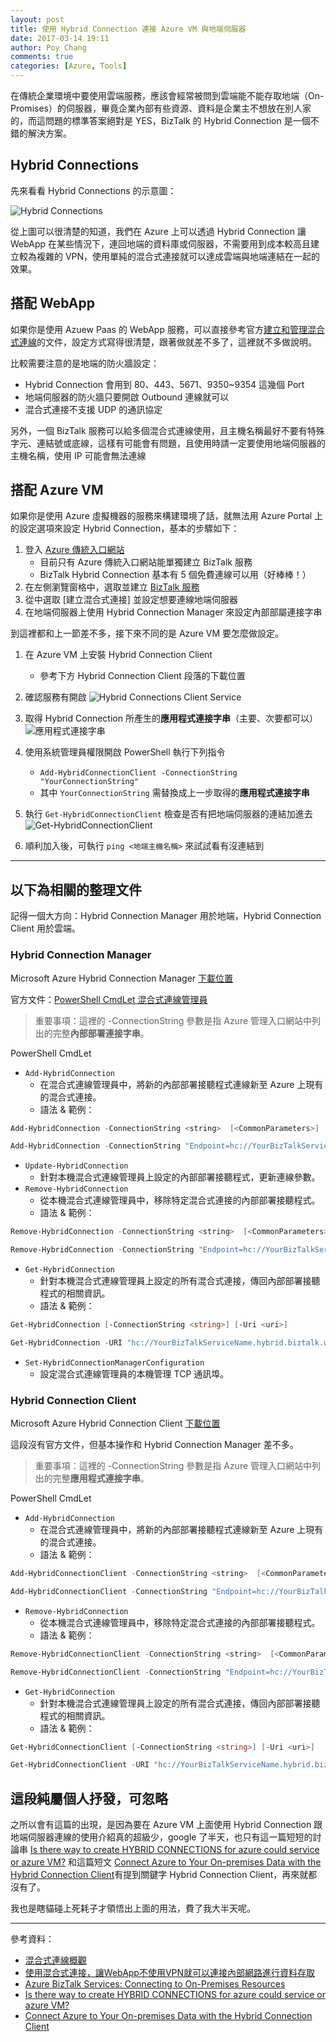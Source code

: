 ```yaml
---
layout: post
title: 使用 Hybrid Connection 連接 Azure VM 與地端伺服器
date: 2017-03-14 19:11
author: Poy Chang
comments: true
categories: [Azure, Tools]
---
```

在傳統企業環境中要使用雲端服務，應該會經常被問到雲端能不能存取地端（On-Promises）的伺服器，畢竟企業內部有些資源、資料是企業主不想放在別人家的，而這問題的標準答案絕對是 YES，BizTalk 的 Hybrid Connection 是一個不錯的解決方案。

## Hybrid Connections

先來看看 Hybrid Connections 的示意圖：

![Hybrid Connections](http://i.imgur.com/7srzaYr.png)

從上圖可以很清楚的知道，我們在 Azure 上可以透過 Hybrid Connection 讓 WebApp 在某些情況下，連回地端的資料庫或伺服器，不需要用到成本較高且建立較為複雜的 VPN，使用單純的混合式連接就可以達成雲端與地端連結在一起的效果。

## 搭配 WebApp

如果你是使用 Azuew Paas 的 WebApp 服務，可以直接參考官方[建立和管理混合式連線](https://docs.microsoft.com/zh-tw/azure/biztalk-services/integration-hybrid-connection-create-manage)的文件，設定方式寫得很清楚，跟著做就差不多了，這裡就不多做說明。

比較需要注意的是地端的防火牆設定：

* Hybrid Connection 會用到 80、443、5671、9350~9354 這幾個 Port
* 地端伺服器的防火牆只要開啟 Outbound 連線就可以
* 混合式連接不支援 UDP 的通訊協定

另外，一個 BizTalk 服務可以給多個混合式連線使用，且主機名稱最好不要有特殊字元、連結號或底線，這樣有可能會有問題，且使用時請一定要使用地端伺服器的主機名稱，使用 IP 可能會無法連線

## 搭配 Azure VM

如果你是使用 Azure 虛擬機器的服務來構建環境了話，就無法用 Azure Portal 上的設定選項來設定 Hybrid Connection，基本的步驟如下：

1. 登入 [Azure 傳統入口網站](https://manage.windowsazure.com/)
	* 目前只有 Azure 傳統入口網站能單獨建立 BizTalk 服務
	* BizTalk Hybrid Connection 基本有 5 個免費連線可以用（好棒棒！）
2. 在左側瀏覽窗格中，選取並建立 [BizTalk 服務](https://docs.microsoft.com/zh-tw/azure/biztalk-services/biztalk-provision-services)
3. 從中選取 [建立混合式連接] 並設定想要連線地端伺服器
4. 在地端伺服器上使用 Hybrid Connection Manager 來設定內部部屬連接字串

到這裡都和上一節差不多，接下來不同的是 Azure VM 要怎麼做設定。

1. 在 Azure VM 上安裝 Hybrid Connection Client
	* 參考下方 Hybrid Connection Client 段落的下載位置
2. 確認服務有開啟
![Hybrid Connections Client Service](http://i.imgur.com/e8GVG82.png)

3. 取得 Hybrid Connection 所產生的**應用程式連接字串**（主要、次要都可以）
![應用程式連接字串](http://i.imgur.com/PyCagEE.png)

4. 使用系統管理員權限開啟 PowerShell 執行下列指令
	* `Add-HybridConnectionClient -ConnectionString "YourConnectionString"`
	* 其中 `YourConnectionString` 需替換成上一步取得的**應用程式連接字串**
5. 執行 `Get-HybridConnectionClient` 檢查是否有把地端伺服器的連結加進去
![Get-HybridConnectionClient](http://i.imgur.com/71QJcyk.png)

6. 順利加入後，可執行 `ping <地端主機名稱>` 來試試看有沒連結到

----------

## 以下為相關的整理文件

記得一個大方向：Hybrid Connection Manager 用於地端，Hybrid Connection Client 用於雲端。

### Hybrid Connection Manager

Microsoft Azure Hybrid Connection Manager [下載位置](https://www.microsoft.com/en-us/download/details.aspx?id=42962)

官方文件：[PowerShell CmdLet 混合式連線管理員](https://msdn.microsoft.com/zh-tw/library/azure/dn789178.aspx)

>重要事項：這裡的 -ConnectionString 參數是指 Azure 管理入口網站中列出的完整**內部部署連接字串**。

PowerShell CmdLet

* `Add-HybridConnection`
	* 在混合式連線管理員中，將新的內部部署接聽程式連線新至 Azure 上現有的混合式連接。
	* 語法 & 範例：

```powershell
Add-HybridConnection -ConnectionString <string>  [<CommonParameters>]
```

```powershell
Add-HybridConnection -ConnectionString "Endpoint=hc://YourBizTalkServiceName.hybrid.biztalk.windows.net/YourNewHybridConnectionName;SharedAccessKeyName=defaultListener;SharedAccessKey=xxxx"
```

* `Update-HybridConnection`
	* 針對本機混合式連線管理員上設定的內部部署接聽程式，更新連線參數。
* `Remove-HybridConnection`
	* 從本機混合式連線管理員中，移除特定混合式連接的內部部署接聽程式。
	* 語法 & 範例：

```powershell
Remove-HybridConnection -ConnectionString <string>  [<CommonParameters>]
```

```powershell
Remove-HybridConnection -ConnectionString "Endpoint=hc://YourBizTalkServiceName.hybrid.biztalk.windows.net/YourHybridConnectionName;SharedAccessKeyName=defaultListener;SharedAccessKey=xxxx"
```

* `Get-HybridConnection`
	* 針對本機混合式連線管理員上設定的所有混合式連接，傳回內部部署接聽程式的相關資訊。
	* 語法 & 範例：

```powershell
Get-HybridConnection [-ConnectionString <string>] [-Uri <uri>] 
```

```powershell
Get-HybridConnection -URI "hc://YourBizTalkServiceName.hybrid.biztalk.windows.net/YourHybridConnectionName"
```

* `Set-HybridConnectionManagerConfiguration`
	* 設定混合式連線管理員的本機管理 TCP 通訊埠。

### Hybrid Connection Client

Microsoft Azure Hybrid Connection Client [下載位置](https://www.microsoft.com/en-us/download/details.aspx?id=44216)

這段沒有官方文件，但基本操作和 Hybrid Connection Manager 差不多。

>重要事項：這裡的 -ConnectionString 參數是指 Azure 管理入口網站中列出的完整**應用程式連接字串**。

PowerShell CmdLet

* `Add-HybridConnection`
	* 在混合式連線管理員中，將新的內部部署接聽程式連線新至 Azure 上現有的混合式連接。
	* 語法 & 範例：

```powershell
Add-HybridConnectionClient -ConnectionString <string>  [<CommonParameters>]
```

```powershell
Add-HybridConnectionClient -ConnectionString "Endpoint=hc://YourBizTalkServiceName.hybrid.biztalk.windows.net/YourNewHybridConnectionName;SharedAccessKeyName=defaultListener;SharedAccessKey=xxxx"
```

* `Remove-HybridConnection`
	* 從本機混合式連線管理員中，移除特定混合式連接的內部部署接聽程式。
	* 語法 & 範例：

```powershell
Remove-HybridConnectionClient -ConnectionString <string>  [<CommonParameters>]
```

```powershell
Remove-HybridConnectionClient -ConnectionString "Endpoint=hc://YourBizTalkServiceName.hybrid.biztalk.windows.net/YourHybridConnectionName;SharedAccessKeyName=defaultListener;SharedAccessKey=xxxx"
```

* `Get-HybridConnection`
	* 針對本機混合式連線管理員上設定的所有混合式連接，傳回內部部署接聽程式的相關資訊。
	* 語法 & 範例：

```powershell
Get-HybridConnectionClient [-ConnectionString <string>] [-Uri <uri>]
```

```powershell
Get-HybridConnectionClient -URI "hc://YourBizTalkServiceName.hybrid.biztalk.windows.net/YourHybridConnectionName"
```

## 這段純屬個人抒發，可忽略

之所以會有這篇的出現，是因為要在 Azure VM 上面使用 Hybrid Connection 跟地端伺服器連線的使用介紹真的超級少，google 了半天，也只有這一篇短短的討論串 [Is there way to create HYBRID CONNECTIONS for azure could service or azure VM?](http://stackoverflow.com/questions/32329361/is-there-way-to-create-hybrid-connections-for-azure-could-service-or-azure-vm) 和這篇短文 [Connect Azure to Your On-premises Data with the Hybrid Connection Client](http://windowsitpro.com/azure/connect-azure-your-premises-data-hybrid-connection-client)有提到關鍵字 Hybrid Connection Client，再來就都沒有了。

我也是瞎貓碰上死耗子才領悟出上面的用法，費了我大半天呢。

----------

參考資料：

* [混合式連線概觀](https://docs.microsoft.com/zh-tw/azure/biztalk-services/integration-hybrid-connection-overview)
* [使用混合式連接，讓WebApp不使用VPN就可以連接內部網路進行資料存取](https://dotblogs.com.tw/maduka/2016/06/02/163424)
* [Azure BizTalk Services: Connecting to On-Premises Resources](https://www.simple-talk.com/cloud/platform-as-a-service/azure-biztalk-services-connecting-to-on-premises-resources/)
* [Is there way to create HYBRID CONNECTIONS for azure could service or azure VM?](http://stackoverflow.com/questions/32329361/is-there-way-to-create-hybrid-connections-for-azure-could-service-or-azure-vm)
* [Connect Azure to Your On-premises Data with the Hybrid Connection Client](http://windowsitpro.com/azure/connect-azure-your-premises-data-hybrid-connection-client)